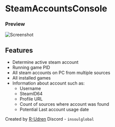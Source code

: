 # SteamAccountsConsole

### Preview

![Screenshot](https://github.com/R-udren/SteamAccountsConsole/assets/54269637/d0179491-1fa6-428e-bd06-d4f744376386)

## Features

- Determine active steam account
- Running game PID
- All steam accounts on PC from multiple sources
- All installed games
- Information about account such as:
  - Username
  - SteamID64
  - Profile URL
  - Count of sources where account was found
  - Potential Last account usage date
  
Created by [R-Udren](https://github.com/R-udren)
Discord - `insoulglobal`
